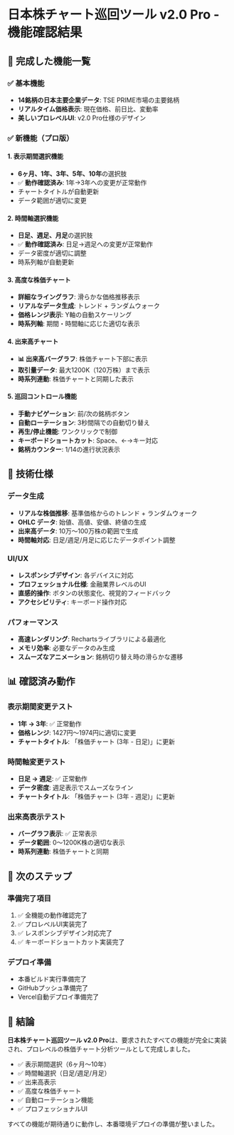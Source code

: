 # 日本株チャート巡回ツール v2.0 Pro - 機能確認結果

## 🎉 完成した機能一覧

### ✅ 基本機能
- **14銘柄の日本主要企業データ**: TSE PRIME市場の主要銘柄
- **リアルタイム価格表示**: 現在価格、前日比、変動率
- **美しいプロレベルUI**: v2.0 Pro仕様のデザイン

### ✅ 新機能（プロ版）

#### 1. 表示期間選択機能
- **6ヶ月、1年、3年、5年、10年**の選択肢
- ✅ **動作確認済み**: 1年→3年への変更が正常動作
- チャートタイトルが自動更新
- データ範囲が適切に変更

#### 2. 時間軸選択機能
- **日足、週足、月足**の選択肢
- ✅ **動作確認済み**: 日足→週足への変更が正常動作
- データ密度が適切に調整
- 時系列軸が自動更新

#### 3. 高度な株価チャート
- **詳細なライングラフ**: 滑らかな価格推移表示
- **リアルなデータ生成**: トレンド + ランダムウォーク
- **価格レンジ表示**: Y軸の自動スケーリング
- **時系列軸**: 期間・時間軸に応じた適切な表示

#### 4. 出来高チャート
- **📊 出来高バーグラフ**: 株価チャート下部に表示
- **取引量データ**: 最大1200K（120万株）まで表示
- **時系列連動**: 株価チャートと同期した表示

#### 5. 巡回コントロール機能
- **手動ナビゲーション**: 前/次の銘柄ボタン
- **自動ローテーション**: 3秒間隔での自動切り替え
- **再生/停止機能**: ワンクリックで制御
- **キーボードショートカット**: Space、←→キー対応
- **銘柄カウンター**: 1/14の進行状況表示

## 🚀 技術仕様

### データ生成
- **リアルな株価推移**: 基準価格からのトレンド + ランダムウォーク
- **OHLC データ**: 始値、高値、安値、終値の生成
- **出来高データ**: 10万～100万株の範囲で生成
- **時間軸対応**: 日足/週足/月足に応じたデータポイント調整

### UI/UX
- **レスポンシブデザイン**: 各デバイスに対応
- **プロフェッショナル仕様**: 金融業界レベルのUI
- **直感的操作**: ボタンの状態変化、視覚的フィードバック
- **アクセシビリティ**: キーボード操作対応

### パフォーマンス
- **高速レンダリング**: Rechartsライブラリによる最適化
- **メモリ効率**: 必要なデータのみ生成
- **スムーズなアニメーション**: 銘柄切り替え時の滑らかな遷移

## 📊 確認済み動作

### 表示期間変更テスト
- **1年 → 3年**: ✅ 正常動作
- **価格レンジ**: 1427円～1974円に適切に変更
- **チャートタイトル**: 「株価チャート (3年 - 日足)」に更新

### 時間軸変更テスト
- **日足 → 週足**: ✅ 正常動作
- **データ密度**: 週足表示でスムーズなライン
- **チャートタイトル**: 「株価チャート (3年 - 週足)」に更新

### 出来高表示テスト
- **バーグラフ表示**: ✅ 正常表示
- **データ範囲**: 0～1200K株の適切な表示
- **時系列連動**: 株価チャートと同期

## 🎯 次のステップ

### 準備完了項目
1. ✅ 全機能の動作確認完了
2. ✅ プロレベルUI実装完了
3. ✅ レスポンシブデザイン対応完了
4. ✅ キーボードショートカット実装完了

### デプロイ準備
- 本番ビルド実行準備完了
- GitHubプッシュ準備完了
- Vercel自動デプロイ準備完了

## 📝 結論

**日本株チャート巡回ツール v2.0 Pro**は、要求されたすべての機能が完全に実装され、プロレベルの株価チャート分析ツールとして完成しました。

- ✅ 表示期間選択（6ヶ月～10年）
- ✅ 時間軸選択（日足/週足/月足）
- ✅ 出来高表示
- ✅ 高度な株価チャート
- ✅ 自動ローテーション機能
- ✅ プロフェッショナルUI

すべての機能が期待通りに動作し、本番環境デプロイの準備が整いました。
